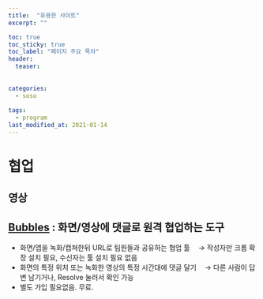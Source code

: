 ```yaml
---
title:  "유용한 사이트"
excerpt: ""

toc: true
toc_sticky: true
toc_label: "페이지 주요 목차"
header:
  teaser: 
  
  
categories:
  - soso
  
tags:
  - program
last_modified_at: 2021-01-14
---
```


# 협업

## 영상

## [Bubbles](https://www.usebubbles.com/) : 화면/영상에 댓글로 원격 협업하는 도구

- 화면/앱을 녹화/캡쳐한뒤 URL로 팀원들과 공유하는 협업 툴
ㅤ→ 작성자만 크롬 확장 설치 필요, 수신자는 툴 설치 필요 없음
- 화면의 특정 위치 또는 녹화한 영상의 특정 시간대에 댓글 달기
ㅤ→ 다른 사람이 답변 남기거나, Resolve 눌러서 확인 가능
- 별도 가입 필요없음. 무료.
